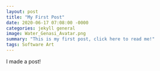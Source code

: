 ```yaml
---
layout: post
title: "My First Post"
date: 2020-06-17 07:08:00 -0000
categories: jekyll general
image: Water_Genasi_Avatar.png
summary: "This is my first post, click here to read me!"
tags: Software Art
---
```


I made a post!